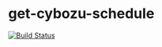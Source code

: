 get-cybozu-schedule
===================
[![Build Status](https://travis-ci.org/masahide/get-cybozu-schedule.svg)](https://travis-ci.org/masahide/get-cybozu-schedule)

